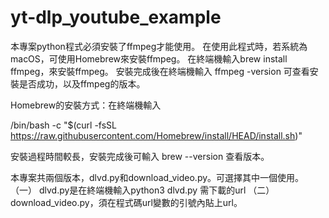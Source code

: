 # yt-dlp_youtube_example

本專案python程式必須安裝了ffmpeg才能使用。
在使用此程式時，若系統為macOS，可使用Homebrew來安裝ffmpeg。
在終端機輸入brew install ffmpeg，來安裝ffmpeg。
安裝完成後在終端機輸入 ffmpeg -version 可查看安裝是否成功，以及ffmpeg的版本。

Homebrew的安裝方式：在終端機輸入

/bin/bash -c "$(curl -fsSL https://raw.githubusercontent.com/Homebrew/install/HEAD/install.sh)"

安裝過程時間較長，安裝完成後可輸入 brew --version 查看版本。

本專案共兩個版本，dlvd.py和download_video.py。可選擇其中一個使用。
（一） dlvd.py是在終端機輸入python3 dlvd.py 需下載的url
（二）download_video.py，須在程式碼url變數的引號內貼上url。


